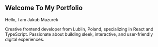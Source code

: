 ## Welcome To My Portfolio

Hello, I am
Jakub Mazurek

Creative frontend developer from Lublin, Poland, specializing in React and TypeScript. Passionate about building sleek, interactive, and user-friendly digital experiences. 
